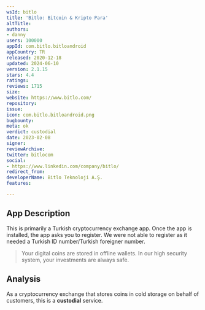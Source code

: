 ```yaml
---
wsId: bitlo
title: 'Bitlo: Bitcoin & Kripto Para'
altTitle: 
authors:
- danny
users: 100000
appId: com.bitlo.bitloandroid
appCountry: TR
released: 2020-12-18
updated: 2024-06-10
version: 2.1.15
stars: 4.4
ratings: 
reviews: 1715
size: 
website: https://www.bitlo.com/
repository: 
issue: 
icon: com.bitlo.bitloandroid.png
bugbounty: 
meta: ok
verdict: custodial
date: 2023-02-08
signer: 
reviewArchive: 
twitter: bitlocom
social:
- https://www.linkedin.com/company/bitlo/
redirect_from: 
developerName: Bitlo Teknoloji A.Ş.
features: 

---
```


## App Description 

This is primarily a Turkish cryptocurrency exchange app. Once the app is installed, the app asks you to register. We were not able to register as it needed a Turkish ID number/Turkish foreigner number. 

> Your digital coins are stored in offline wallets. In our high security system, your investments are always safe.

## Analysis 

As a cryptocurrency exchange that stores coins in cold storage on behalf of customers, this is a **custodial** service.
